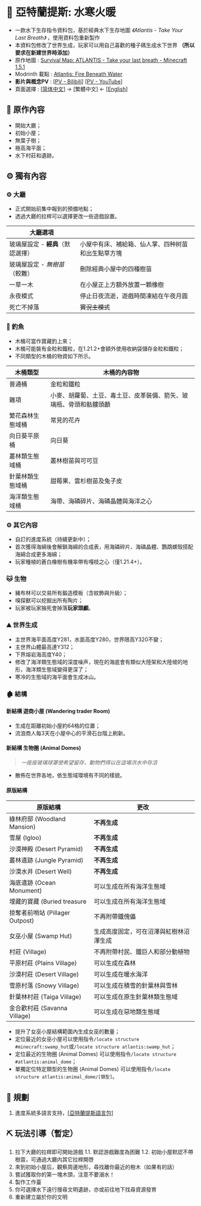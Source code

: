 # 🌊 亞特蘭提斯: 水寒火暖

- 一款水下生存指令資料包，基於經典水下生存地圖 *《Atlantis - Take Your Last Breath》* ，使用資料包重新製作
- 本資料包修改了世界生成，玩家可以用自己喜歡的種子碼生成水下世界 **（所以要求在新建世界時添加）**
- 原作地圖 : [Survival Map: ATLANTIS - Take your last breath - Minecraft 1.5.1](https://www.planetminecraft.com/project/survival-map-atlantis---take-your-last-breath---minecraft-151/)
- Modrinth 載點 : [Atlantis: Fire Beneath Water](https://modrinth.com/datapack/atlantis-firebeneathwater)
- **影片與概念PV** : [[PV - Bilibili](https://www.bilibili.com/video/BV11hSyYPEkc/)]   [[PV - YouTube](https://youtu.be/-Dn8rR7_0oo)]
- 頁面選擇 : [[简体中文](https://github.com/Mzhuangshao/atlantis/blob/main/README.md)] → [繁體中文] ← [[English](https://github.com/Mzhuangshao/atlantis/blob/main/README_en_us.md)]

## 🔱 原作內容

- 開始大廳；
- 初始小屋；
- 無葉子樹；
- 極高海平面；
- 水下村莊和遺跡。

## ⚙️ 獨有內容

### ⚙️ 大廳

- 正式開始前集中報到的預備地點；
- 透過大廳的拉桿可以選擇更改一些遊戲設置。

| 大廳選項                          |                                                    |
| --------------------------------- | -------------------------------------------------- |
| 玻璃屋設定 - **經典**（默認選擇） | 小屋中有床、補給箱、仙人掌、四种树苗和出生點草方塊 |
| 玻璃屋設定 - *無樹苗*（較難）     | 刪除經典小屋中的四種樹苗                           |
| 一草一木                          | 在小屋正上方額外放置一顆橡樹                       |
| 永夜模式                          | 停止日夜流逝，遊戲時間凍結在午夜月圓               |
| 死亡不掉落                        | ~~實況主模式~~                                     |

### 🎣 釣魚

- 木桶可當作寶藏釣上來；
- 木桶可能裝有金粒和鐵粒，在1.21.2+會額外使用收納袋儲存金粒和鐵粒；
- 不同類型的木桶的物資如下所示。

| 木桶類型         | 木桶的內容物                                                       |
| ---------------- | ------------------------------------------------------------------ |
| 普通桶           | 金粒和鐵粒                                                         |
| 雜項             | 小麥、胡蘿蔔、土豆、毒土豆、皮革裝備、箭矢、玻璃瓶、骨頭和骷髏頭顱 |
| 繁花森林生態域桶 | 常見的花卉                                                         |
| 向日葵平原桶     | 向日葵                                                             |
| 叢林類生態域桶   | 叢林樹苗與可可豆                                                   |
| 針葉林類生態域桶 | 甜莓果、雲杉樹苗及兔子皮                                           |
| 海洋類生態域桶   | 海帶、海磷碎片、海磷晶體與海洋之心                                 |

### ⚙️ 其它內容

- 自訂的進度系統（持續更新中）；
- 首次獲得海綿後會解鎖海綿的合成表，用海磷碎片、海磷晶體、鸚鵡螺殼搭配海綿合成更多海綿；
- 玩家種植的蒼白橡樹有機率帶有嘎枝之心（僅1.​​21.4+）。

### 🐱 生物

- 豬布林可以交易所有鍛造模板（含紋飾與升級）；
- 嗅探獸可以挖掘出所有陶片；
- 玩家被玩家掄死會掉落**玩家頭顱**。

### ⛰ 世界生成

- 主世界海平面高度Y281，水面高度Y280，世界限高Y320不變；
- 主世界山體最高達Y312；
- 下界熔岩海高度Y40；
- 修改了海洋類生態域的深度噪声，現在的海底會有類似大陸架和大陸坡的地形，海洋類生態域變得更深了；
- 寒冷的生態域的海平面會生成冰山。

### 🏚 結構

#### 新結構 遊商小屋 (Wandering trader Room)

- 生成在距離初始小屋約64格的位置；
- 流浪商人每3天在小屋中心的平滑石台階上刷新。

#### 新結構 生物圈 (Animal Domes)

> *一座座玻璃球罩使希望留存，動物們得以在這場洪水中存活*

- 散佈在世界各地，依生態域環境有不同的樣貌。

#### 原版結構

| 原版結構                        | 更改                                   |
| ------------------------------- | -------------------------------------- |
| 綠林府邸 (Woodland Mansion)     | **不再生成**                           |
| 雪屋 (Igloo)                    | **不再生成**                           |
| 沙漠神殿 (Desert Pyramid)       | **不再生成**                           |
| 叢林遺跡 (Jungle Pyramid)       | **不再生成**                           |
| 沙漠水井 (Desert Well)          | **不再生成**                           |
| 海底遺跡 (Ocean Monument)       | 可以生成在所有海洋生態域               |
| 埋藏的寶藏 (Buried treasure     | 可以生成在所有海洋生態域               |
| 掠奪者前哨站 (Pillager Outpost) | 不再附帶鐵傀儡                         |
| 女巫小屋 (Swamp Hut)            | 生成高度固定，可在沼澤與紅樹林沼澤生成 |
| 村莊 (Village)                  | 不再附帶村民、鐵巨人和部分動植物       |
| 平原村莊 (Plains Village)       | 可以生成在森林                         |
| 沙漠村莊 (Desert Village)       | 可以生成在暖水海洋                     |
| 雪原村落 (Snowy Village)        | 可以生成在積雪的針葉林與雪林           |
| 針葉林村莊 (Taiga Village)      | 可以生成在原生針葉林類生態域           |
| 金合歡村莊 (Savanna Village)    | 可以生成在惡地類生態域                 |

- 提升了女巫小屋結構範圍內生成女巫的數量；
- 定位最近的女巫小屋可以使用指令`/locate structure #minecraft:swamp_hut`或`/locate structure atlantis:swamp_hut`；
- 定位最近的生物圈 (Animal Domes) 可以使用指令`/locate structure #atlantis:animal_dome`；
- 單獨定位特定類型的生物圈 (Animal Domes) 可以使用指令`/locate structure atlantis:animal_dome/[類型]`。

## 🎨 規劃

1. 進度系統多語言支持，[[亞特蘭提斯語言包]](https://github.com/Mzhuangshao/atlantis-language-pack)

## ⛏ 玩法引導（暫定）

1. 拉下大廳的拉桿即可開始游戲
  1.1. 默認游戲難度為困難
  1.2. 初始小屋默認不帶樹苗，可通過大廳内其它拉桿開啓
2. 來到初始小屋后，觀察周邊地形，尋找離你最近的樹木（如果有的話）
3. 嘗試獲取你的第一塊木頭，注意不要溺水！
4. 製作工作臺
5. 你可選擇水下遠行搜尋文明遺跡，亦或前往地下找尋資源發育
6. 重新建立屬於你的文明
